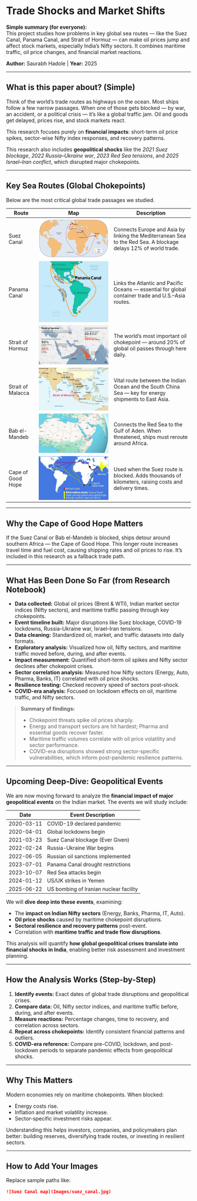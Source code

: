 # Trade Shocks and Market Shifts

**Simple summary (for everyone):**  
This project studies how problems in key global sea routes — like the Suez Canal, Panama Canal, and Strait of Hormuz — can make oil prices jump and affect stock markets, especially India’s Nifty sectors. It combines maritime traffic, oil price changes, and financial market reactions.

**Author:** Saurabh Hadole | **Year:** 2025

---

## What is this paper about? (Simple)

Think of the world’s trade routes as highways on the ocean. Most ships follow a few narrow passages. When one of those gets blocked — by war, an accident, or a political crisis — it’s like a global traffic jam. Oil and goods get delayed, prices rise, and stock markets react.  

This research focuses purely on **financial impacts**: short-term oil price spikes, sector-wise Nifty index responses, and recovery patterns.

This research also includes **geopolitical shocks** like the *2021 Suez blockage*, *2022 Russia–Ukraine war*, *2023 Red Sea tensions*, and *2025 Israel–Iran conflict*, which disrupted major chokepoints.

---

## Key Sea Routes (Global Chokepoints)

Below are the most critical global trade passages we studied.

| Route | Map | Description |
|-------|-----|-------------|
| Suez Canal | ![Suez Canal map](Images/suez_canal.jpg) | Connects Europe and Asia by linking the Mediterranean Sea to the Red Sea. A blockage delays 12% of world trade. |
| Panama Canal | ![Panama Canal map](Images/Panama_canal.jpg) | Links the Atlantic and Pacific Oceans — essential for global container trade and U.S.–Asia routes. |
| Strait of Hormuz | ![Strait of Hormuz map](Images/strait_of_hormuz.jpg) | The world’s most important oil chokepoint — around 20% of global oil passes through here daily. |
| Strait of Malacca | ![Strait of Malacca map](Images/strait_of_malacca.jpg) | Vital route between the Indian Ocean and the South China Sea — key for energy shipments to East Asia. |
| Bab el-Mandeb | ![Bab el-Mandeb map](Images/Bab_el_Mandeb.jpg) | Connects the Red Sea to the Gulf of Aden. When threatened, ships must reroute around Africa. |
| Cape of Good Hope | ![Cape of Good Hope map](Images/Cape_of_Good_Hope.jpg) | Used when the Suez route is blocked. Adds thousands of kilometers, raising costs and delivery times. |

---

## Why the Cape of Good Hope Matters

If the Suez Canal or Bab el-Mandeb is blocked, ships detour around southern Africa — the Cape of Good Hope. This longer route increases travel time and fuel cost, causing shipping rates and oil prices to rise. It’s included in this research as a fallback trade path.

---

## What Has Been Done So Far (from Research Notebook)

- **Data collected:** Global oil prices (Brent & WTI), Indian market sector indices (Nifty sectors), and maritime traffic passing through key chokepoints.  
- **Event timeline built:** Major disruptions like Suez blockage, COVID-19 lockdowns, Russia–Ukraine war, Israel–Iran tensions.  
- **Data cleaning:** Standardized oil, market, and traffic datasets into daily formats.  
- **Exploratory analysis:** Visualized how oil, Nifty sectors, and maritime traffic moved before, during, and after events.  
- **Impact measurement:** Quantified short-term oil spikes and Nifty sector declines after chokepoint crises.  
- **Sector correlation analysis:** Measured how Nifty sectors (Energy, Auto, Pharma, Banks, IT) correlated with oil price shocks.  
- **Resilience testing:** Checked recovery speed of sectors post-shock.  
- **COVID-era analysis:** Focused on lockdown effects on oil, maritime traffic, and Nifty sectors.

> **Summary of findings:**  
> - Chokepoint threats spike oil prices sharply.  
> - Energy and transport sectors are hit hardest; Pharma and essential goods recover faster.  
> - Maritime traffic volumes correlate with oil price volatility and sector performance.  
> - COVID-era disruptions showed strong sector-specific vulnerabilities, which inform post-pandemic resilience patterns.

---

## Upcoming Deep-Dive: Geopolitical Events

We are now moving forward to analyze the **financial impact of major geopolitical events** on the Indian market. The events we will study include:

| Date       | Event Description |
|-----------|------------------|
| 2020-03-11 | COVID-19 declared pandemic |
| 2020-04-01 | Global lockdowns begin |
| 2021-03-23 | Suez Canal blockage (Ever Given) |
| 2022-02-24 | Russia-Ukraine War begins |
| 2022-06-05 | Russian oil sanctions implemented |
| 2023-07-01 | Panama Canal drought restrictions |
| 2023-10-07 | Red Sea attacks begin |
| 2024-01-12 | US/UK strikes in Yemen |
| 2025-06-22 | US bombing of Iranian nuclear facility |

We will **dive deep into these events**, examining:

- The **impact on Indian Nifty sectors** (Energy, Banks, Pharma, IT, Auto).  
- **Oil price shocks** caused by maritime chokepoint disruptions.  
- **Sectoral resilience and recovery patterns** post-event.  
- Correlation with **maritime traffic and trade flow disruptions**.

This analysis will quantify **how global geopolitical crises translate into financial shocks in India**, enabling better risk assessment and investment planning.

---

## How the Analysis Works (Step-by-Step)

1. **Identify events:** Exact dates of global trade disruptions and geopolitical crises.  
2. **Compare data:** Oil, Nifty sector indices, and maritime traffic before, during, and after events.  
3. **Measure reactions:** Percentage changes, time to recovery, and correlation across sectors.  
4. **Repeat across chokepoints:** Identify consistent financial patterns and outliers.  
5. **COVID-era reference:** Compare pre-COVID, lockdown, and post-lockdown periods to separate pandemic effects from geopolitical shocks.

---

## Why This Matters

Modern economies rely on maritime chokepoints. When blocked:  

- Energy costs rise.  
- Inflation and market volatility increase.  
- Sector-specific investment risks appear.  

Understanding this helps investors, companies, and policymakers plan better: building reserves, diversifying trade routes, or investing in resilient sectors.

---

## How to Add Your Images

Replace sample paths like:

```markdown
![Suez Canal map](Images/suez_canal.jpg)
